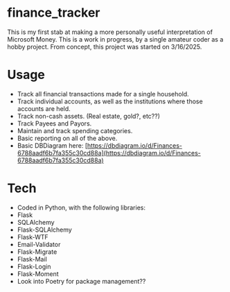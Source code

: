 # finance_tracker
This is my first stab at making a more personally useful interpretation of Microsoft Money.
This is a work in progress, by a single amateur coder as a hobby project.
From concept, this project was started on 3/16/2025.

# Usage
 - Track all financial transactions made for a single household.
 - Track individual accounts, as well as the institutions where those accounts are held.
 - Track non-cash assets. (Real estate, gold?, etc??)
 - Track Payees and Payors.
 - Maintain and track spending categories.
 - Basic reporting on all of the above.
 - Basic DBDiagram here: [https://dbdiagram.io/d/Finances-6788aadf6b7fa355c30cd88a](https://dbdiagram.io/d/Finances-6788aadf6b7fa355c30cd88a)


# Tech
- Coded in Python, with the following libraries:
 - Flask
 - SQLAlchemy
 - Flask-SQLAlchemy
 - Flask-WTF
 - Email-Validator
 - Flask-Migrate
 - Flask-Mail
 - Flask-Login
 - Flask-Moment
 - Look into Poetry for package management??
